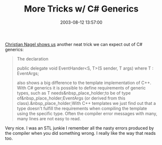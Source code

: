 ﻿---
layout: post
title: "More Tricks w/ C# Generics"
comments: false
date: 2003-08-12 13:57:00
categories:
 - Technology
subtext-id: 7512f722-55d3-4c28-988b-47a4f1d97243
alias: /blog/More-Tricks-w-C-Generics.aspx
---


[Christian Nagel shows us](http://weblogs.asp.net/cnagel/posts/23721.aspx) another neat trick we can expect out of C# generics:

> The declaration
> 
> public delegate void EventHander<S, T>(S sender, T args) where T : EventArgs;
> 
> also shows a big difference to the template implementation of C++. With C# generics it is possible to define requirements of generic types, such as T needs&nbsp_place_holder;to be of type of&nbsp_place_holder;EventArgs (or derived from this class).&nbsp_place_holder;With C++ templates we just find out that a type doesn't fulfill the requirements when compiling the template using the specific type. Often the compiler error messages with many, many lines are not easy to read.

Very nice. I was an STL junkie I remember all the nasty errors produced by the compiler when you did something wrong. I really like the way that reads too.
